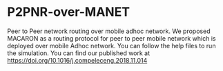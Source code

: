 # P2PNR-over-MANET
Peer to Peer network routing over mobile adhoc network. 
We proposed MACARON as a routing protocol for peer to peer mobile network which is deployed over mobile Adhoc network. You can follow the help files to run the simulation. You can find our published work at https://doi.org/10.1016/j.compeleceng.2018.11.014 
